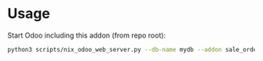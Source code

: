 # Usage

Start Odoo including this addon (from repo root):

```bash
python3 scripts/nix_odoo_web_server.py --db-name mydb --addon sale_order_line_tag
```
